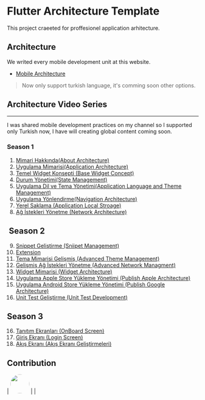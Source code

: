 # Flutter Architecture Template

This project craeeted for proffesionel application arhitecture.

## Architecture

We writed every mobile development unit at this website.

- [Mobile Architecture](https://vb10.dev/#/)

> Now only support turkish language, it's comming soon other options.

## Architecture Video Series

---
I was shared mobile development practices on my channel so I supported only Turkish now, I have will creating global content coming soon.

### **Season 1**

1. [Mimari Hakkında(About Architecture)](https://www.youtube.com/watch?v=fGNXqZd-Als&list=PL1k5oWAuBhgV_XnhMSyu2YLZMZNGuD0Cv)
2. [Uygulama Mimarisi(Application Architecture)](https://www.youtube.com/watch?v=Xn8q9ywXKDc&list=PL1k5oWAuBhgV_XnhMSyu2YLZMZNGuD0Cv&index=2)
3. [Temel Widget Konsepti (Base Widget Concept)](https://www.youtube.com/watch?v=crKJEBxyxS8&list=PL1k5oWAuBhgV_XnhMSyu2YLZMZNGuD0Cv&index=3)
4. [Durum Yönetimi(State Management)](https://www.youtube.com/watch?v=LSiHLLMBkjQ&list=PL1k5oWAuBhgV_XnhMSyu2YLZMZNGuD0Cv&index=4)
5. [Uygulama Dil ve Tema Yönetimi(Application Language and Theme Management)](https://www.youtube.com/watch?v=LSiHLLMBkjQ&list=PL1k5oWAuBhgV_XnhMSyu2YLZMZNGuD0Cv&index=5)
6. [Uygulama Yönlendirme(Navigation Architecture)](https://www.youtube.com/watch?v=LSiHLLMBkjQ&list=PL1k5oWAuBhgV_XnhMSyu2YLZMZNGuD0Cv&index=6)
7. [Yerel Saklama (Application Local Stroage)](https://www.youtube.com/watch?v=LSiHLLMBkjQ&list=PL1k5oWAuBhgV_XnhMSyu2YLZMZNGuD0Cv&index=7)
8. [Ağ İstekleri Yönetme (Network Architecture)](https://www.youtube.com/watch?v=LSiHLLMBkjQ&list=PL1k5oWAuBhgV_XnhMSyu2YLZMZNGuD0Cv&index=8)

##  **Season 2**

9.  [Snippet Geliştirme (Sniipet Management)](https://www.youtube.com/watch?v=LSiHLLMBkjQ&list=PL1k5oWAuBhgV_XnhMSyu2YLZMZNGuD0Cv&index=9)
10. [Extension](https://www.youtube.com/watch?v=LSiHLLMBkjQ&list=PL1k5oWAuBhgV_XnhMSyu2YLZMZNGuD0Cv&index=10)
11. [Tema Mimarisi Gelişmiş (Advanced Theme Management)](https://www.youtube.com/watch?v=LSiHLLMBkjQ&list=PL1k5oWAuBhgV_XnhMSyu2YLZMZNGuD0Cv&index=11)
12. [Gelişmiş Ağ İstekleri Yönetme (Advanced Network Managment)](https://www.youtube.com/watch?v=LSiHLLMBkjQ&list=PL1k5oWAuBhgV_XnhMSyu2YLZMZNGuD0Cv&index=12)
13. [Widget Mimarisi (Widget Architecture)](https://www.youtube.com/watch?v=LSiHLLMBkjQ&list=PL1k5oWAuBhgV_XnhMSyu2YLZMZNGuD0Cv&index=13)
14. [Uygulama Apple Store Yükleme Yönetimi (Publish Apple Architecture)](https://www.youtube.com/watch?v=LSiHLLMBkjQ&list=PL1k5oWAuBhgV_XnhMSyu2YLZMZNGuD0Cv&index=15)
15. [Uygulama Android Store Yükleme Yönetimi (Publish Google Architecture)](https://www.youtube.com/watch?v=LSiHLLMBkjQ&list=PL1k5oWAuBhgV_XnhMSyu2YLZMZNGuD0Cv&index=14)
16. [Unit Test Geliştirme (Unit Test Development)](https://www.youtube.com/watch?v=1a5VeHQlo0Q&list=PL1k5oWAuBhgV_XnhMSyu2YLZMZNGuD0Cv&index=16)

## **Season 3**

16. [Tanıtım Ekranları  (OnBoard Screen)](https://www.youtube.com/watch?v=7ifniDxWNgQ&list=PL1k5oWAuBhgV_XnhMSyu2YLZMZNGuD0Cv&index=17)
17. [Giriş Ekranı (Login Screen)](https://www.youtube.com/watch?v=7ifniDxWNgQ&list=PL1k5oWAuBhgV_XnhMSyu2YLZMZNGuD0Cv&index=18)
18. [Akış Ekranı (Akış Ekranı Geliştirmeleri)](https://www.youtube.com/watch?v=I2Eg-mC1eOA&list=PL1k5oWAuBhgV_XnhMSyu2YLZMZNGuD0Cv&index=19)


## Contribution


|  <a href="https://www.linkedin.com/in/krdnzbeyza1999/"><img src="https://avatars3.githubusercontent.com/u/57248151?s=460&u=bca4a4cfa8303a44875df0e6c69afe76428c0139&v=4" height="50" width="50" style="border-radius:50%;"></a>   |  |
